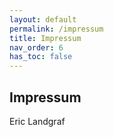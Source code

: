 ```yaml
---
layout: default
permalink: /impressum
title: Impressum
nav_order: 6
has_toc: false
---
```



## Impressum
Eric Landgraf


